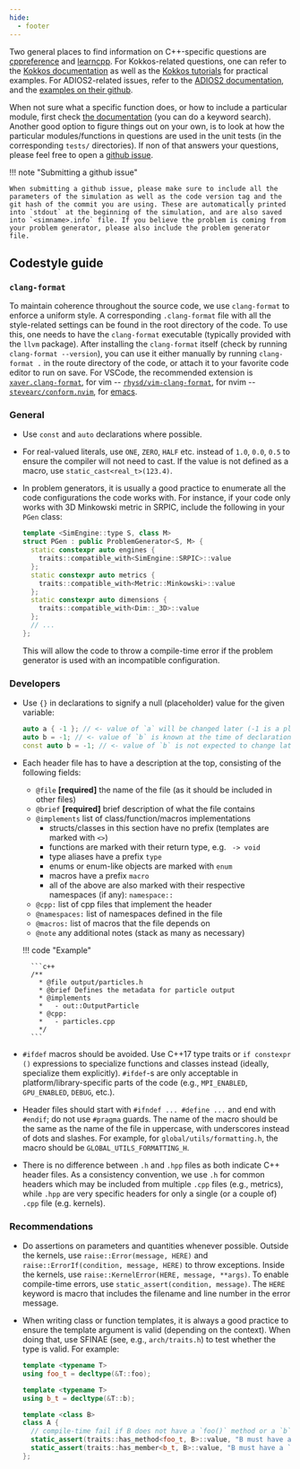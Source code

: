 ```yaml
---
hide:
  - footer
---
```


Two general places to find information on C++-specific questions are [cppreference](https://en.cppreference.com/w/) and [learncpp](https://www.learncpp.com/). For Kokkos-related questions, one can refer to the [Kokkos documentation](https://kokkos.org/kokkos-core-wiki/) as well as the [Kokkos tutorials](https://github.com/kokkos/kokkos-tutorials) for practical examples. For ADIOS2-related issues, refer to the [ADIOS2 documentation](https://adios2.readthedocs.io/en/latest/), and the [examples on their github](https://github.com/ornladios/ADIOS2/tree/master/examples).

When not sure what a specific function does, or how to include a particular module, first check [the documentation](https://entity-toolkit.github.io/wiki) (you can do a keyword search). Another good option to figure things out on your own, is to look at how the particular modules/functions in questions are used in the unit tests (in the corresponding `tests/` directories). If non of that answers your questions, please feel free to open a [github issue](https://github.com/entity-toolkit/entity/issues).

!!! note "Submitting a github issue"

    When submitting a github issue, please make sure to include all the parameters of the simulation as well as the code version tag and the git hash of the commit you are using. These are automatically printed into `stdout` at the beginning of the simulation, and are also saved into `<simname>.info` file. If you believe the problem is coming from your problem generator, please also include the problem generator file. 

## Codestyle guide

### `clang-format`

To maintain coherence throughout the source code, we use `clang-format` to enforce a uniform style. A corresponding `.clang-format` file with all the style-related settings can be found in the root directory of the code. To use this, one needs to have the `clang-format` executable (typically provided with the `llvm` package). After installing the `clang-format` itself (check by running `clang-format --version`), you can use it either manually by running `clang-format .` in the route directory of the code, or attach it to your favorite code editor to run on save. For VSCode, the recommended extension is [`xaver.clang-format`](https://github.com/xaverh/vscode-clang-format), for vim -- [`rhysd/vim-clang-format`](https://vimawesome.com/plugin/vim-clang-format), for nvim -- [`stevearc/conform.nvim`](https://github.com/stevearc/conform.nvim), for [emacs](https://www.vim.org/download.php).


### General

* Use `const` and `auto` declarations where possible.
  
* For real-valued literals, use `ONE`, `ZERO`, `HALF` etc. instead of `1.0`, `0.0`, `0.5` to ensure the compiler will not need to cast. If the value is not defined as a macro, use `static_cast<real_t>(123.4)`.
  
* In problem generators, it is usually a good practice to enumerate all the code configurations the code works with. For instance, if your code only works with 3D Minkowski metric in SRPIC, include the following in your `PGen` class:
  ```c++
  template <SimEngine::type S, class M>
  struct PGen : public ProblemGenerator<S, M> {
    static constexpr auto engines {
      traits::compatible_with<SimEngine::SRPIC>::value
    };
    static constexpr auto metrics {
      traits::compatible_with<Metric::Minkowski>::value
    };
    static constexpr auto dimensions {
      traits::compatible_with<Dim::_3D>::value
    };
    // ...
  };
  ```
  This will allow the code to throw a compile-time error if the problem generator is used with an incompatible configuration.

### Developers

* Use `{}` in declarations to signify a null (placeholder) value for the given variable:
  ```cpp
  auto a { -1 }; // <- value of `a` will be changed later (-1 is a placeholder)
  auto b = -1; // <- value of `b` is known at the time of declaration (but may change later)
  const auto b = -1; // <- value of `b` is not expected to change later
  ```
* Each header file has to have a description at the top, consisting of the following fields:
    * `@file` **[required]** the name of the file (as it should be included in other files)
    * `@brief` **[required]** brief description of what the file contains
    * `@implements` list of class/function/macros implementations
        - structs/classes in this section have no prefix (templates are marked with `<>`)
        - functions are marked with their return type, e.g. ` -> void`
        - type aliases have a prefix `type`
        - enums or enum-like objects are marked with `enum`
        - macros have a prefix `macro`
        - all of the above are also marked with their respective namespaces (if any): `namespace::`
    * `@cpp:` list of cpp files that implement the header
    * `@namespaces:` list of namespaces defined in the file
    * `@macros:` list of macros that the file depends on
    * `@note` any additional notes (stack as many as necessary)

    !!! code "Example"

        ```c++
        /**
          * @file output/particles.h
          * @brief Defines the metadata for particle output
          * @implements
          *   - out::OutputParticle
          * @cpp:
          *   - particles.cpp
          */
        ```

* `#ifdef` macros should be avoided. Use C++17 type traits or `if constexpr ()` expressions to specialize functions and classes instead (ideally, specialize them explicitly). `#ifdef`-s are only acceptable in platform/library-specific parts of the code (e.g., `MPI_ENABLED`, `GPU_ENABLED`, `DEBUG`, etc.).

* Header files should start with `#ifndef ... #define ...` and end with `#endif`; do not use `#pragma` guards. The name of the macro should be the same as the name of the file in uppercase, with underscores instead of dots and slashes. For example, for `global/utils/formatting.h`, the macro should be `GLOBAL_UTILS_FORMATTING_H`.

* There is no difference between `.h` and `.hpp` files as both indicate C++ header files. As a consistency convention, we use `.h` for common headers which may be included from multiple `.cpp` files (e.g., metrics), while `.hpp` are very specific headers for only a single (or a couple of) `.cpp` file (e.g. kernels).

### Recommendations

* Do assertions on parameters and quantities whenever possible. Outside the kernels, use `raise::Error(message, HERE)` and `raise::ErrorIf(condition, message, HERE)` to throw exceptions. Inside the kernels, use `raise::KernelError(HERE, message, **args)`. To enable compile-time errors, use `static_assert(condition, message)`. The `HERE` keyword is macro that includes the filename and line number in the error message.

* When writing class or function templates, it is always a good practice to ensure the template argument is valid (depending on the context). When doing that, use SFINAE (see, e.g., `arch/traits.h`) to test whether the type is valid. For example:
  ```cpp
  template <typename T>
  using foo_t = decltype(&T::foo);

  template <typename T>
  using b_t = decltype(&T::b);

  template <class B>
  class A {
    // compile-time fail if B does not have a `foo()` method or a `b` member
    static_assert(traits::has_method<foo_t, B>::value, "B must have a `foo()` method");
    static_assert(traits::has_member<b_t, B>::value, "B must have a `b` member");
  };
  ```
